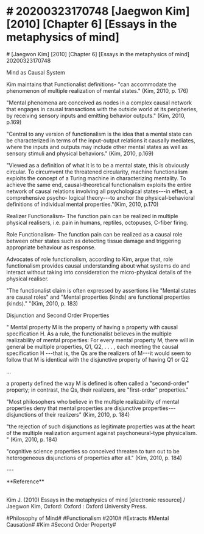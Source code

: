 # \# 20200323170748 \[Jaegwon Kim\] \[2010\] \[Chapter 6\] \[Essays in the metaphysics of mind\]

\# \[Jaegwon Kim\] \[2010\] \[Chapter 6\] \[Essays in the metaphysics of mind\]\
20200323170748

Mind as Causal System

Kim maintains that Functionalist definitions- "can accommodate the phenomenon of multiple realization of mental states." (Kim, 2010, p. 176)

"Mental phenomena are conceived as nodes in a complex causal network that engages in causal transactions with the outside world at its peripheries, by receiving sensory inputs and emitting behavior outputs." (Kim, 2010, p.169)

"Central to any version of functionalism is the idea that a mental state can be characterized in terms of the input-output relations it causally mediates, where the inputs and outputs may include other mental states as well as sensory stimuli and physical behaviors." (Kim, 2010, p.169)

"Viewed as a definition of what it is to be a mental state, this is obviously circular. To circumvent the threatened circularity, machine functionalism exploits the concept of a Turing machine in characterizing mentality. To achieve the same end, causal-theoretical functionalism exploits the entire network of causal relations involving all psychological states---in effect, a comprehensive psycho- logical theory---to anchor the physical-behavioral definitions of individual mental properties."(Kim, 2010, p.170)

Realizer Functionalism- The function pain can be realized in multiple physical realisers, i.e. pain in humans, reptiles, octopuses, C-fiber firing.

Role Functionalism- The function pain can be realized as a causal role between other states such as detecting tissue damage and triggering appropriate behaviour as response.

Advocates of role functionalism, according to Kim, argue that, role functionalism provides causal understanding about what systems do and interact without taking into consideration the micro-physical details of the physical realiser.

"The functionalist claim is often expressed by assertions like "Mental states are causal roles" and "Mental properties (kinds) are functional properties (kinds)." "(Kim, 2010, p. 183)

Disjunction and Second Order Properties

" Mental property M is the property of having a property with causal specification H. As a rule, the functionalist believes in the multiple realizability of mental properties: For every mental property M, there will in general be multiple properties, Q1, Q2, . . . , each meeting the causal specification H ---that is, the Qs are the realizers of M---it would seem to follow that M is identical with the disjunctive property of having Q1 or Q2

...

a property defined the way M is defined is often called a "second-order" property; in contrast, the Qs, their realizers, are "first-order" properties."

"Most philosophers who believe in the multiple realizability of mental properties deny that mental properties are disjunctive properties---disjunctions of their realizers" (Kim, 2010, p. 184)

"the rejection of such disjunctions as legitimate properties was at the heart of the multiple realization argument against psychoneural-type physicalism. " (Kim, 2010, p. 184)

"cognitive science properties so conceived threaten to turn out to be heterogeneous disjunctions of properties after all." (Kim, 2010, p. 184)

\-\--

\*\*Reference\*\*

\
Kim J. (2010) Essays in the metaphysics of mind \[electronic resource\] / Jaegwon Kim, Oxford: Oxford : Oxford University Press.

\#Philosophy of Mind\# \#Functionalism \#2010\# \#Extracts \#Mental Causation\# \#Kim \#Second Order Property\#
